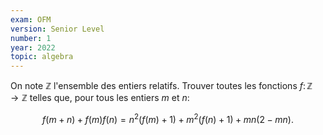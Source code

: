 ```yaml
---
exam: OFM
version: Senior Level
number: 1
year: 2022
topic: algebra
---
```


On note $\mathbb{Z}$ l'ensemble des entiers relatifs. Trouver toutes les fonctions $f\colon\mathbb{Z}\to\mathbb{Z}$ telles que, pour tous les entiers $m$ et $n$:

$$f(m + n) + f(m)f(n) = n^2(f(m) + 1) + m^2(f(n) + 1) + mn(2 - mn).$$